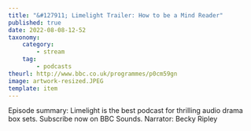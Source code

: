 ```yaml
---
title: "&#127911; Limelight Trailer: How to be a Mind Reader"
published: true
date: 2022-08-08-12-52
taxonomy:
    category:
        - stream
    tag:
        - podcasts
theurl: http://www.bbc.co.uk/programmes/p0cm59gn
image: artwork-resized.JPEG
template: item
---
```


Episode summary: Limelight is the best podcast for thrilling audio drama box sets. Subscribe now on BBC Sounds. Narrator: Becky Ripley
